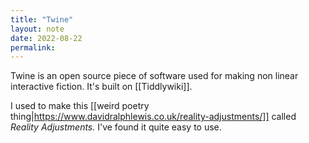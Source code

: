 ```yaml
---
title: "Twine"
layout: note
date: 2022-08-22
permalink:
---
```


Twine is an open source piece of software used for making non linear interactive fiction. It's built on [[Tiddlywiki]].  

I used to make this [[weird poetry thing|https://www.davidralphlewis.co.uk/reality-adjustments/]] called *Reality Adjustments.* I've found it quite easy to use.